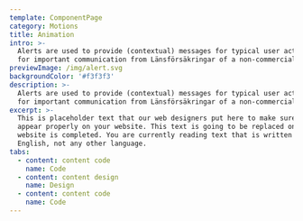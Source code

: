 ```yaml
---
template: ComponentPage
category: Motions
title: Animation
intro: >-
  Alerts are used to provide (contextual) messages for typical user actions and
  for important communication from Länsförsäkringar of a non-commercial nature.
previewImage: /img/alert.svg
backgroundColor: '#f3f3f3'
description: >-
  Alerts are used to provide (contextual) messages for typical user actions and
  for important communication from Länsförsäkringar of a non-commercial nature.
excerpt: >-
  This is placeholder text that our web designers put here to make sure words
  appear properly on your website. This text is going to be replaced once the
  website is completed. You are currently reading text that is written in
  English, not any other language.
tabs:
  - content: content code
    name: Code
  - content: content design
    name: Design
  - content: content code
    name: Code
---
```

